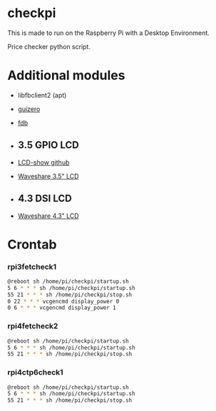 # checkpi
This is made to run on the Raspberry Pi with a Desktop Environment.

Price checker python script.

# Additional modules
- libfbclient2 (apt)
- [guizero](https://pypi.org/project/guizero/)
- [fdb](https://pypi.org/project/fdb/)

- ## 3.5 GPIO LCD
- [LCD-show github](https://github.com/waveshare/LCD-show)
- [Waveshare 3.5" LCD](https://www.waveshare.com/wiki/3.5inch_RPi_LCD_(A))

- ## 4.3 DSI LCD
- [Waveshare 4.3" LCD](https://www.waveshare.com/wiki/4.3inch_DSI_LCD)

# Crontab
### rpi3fetcheck1
```sh
@reboot sh /home/pi/checkpi/startup.sh
5 6 * * * sh /home/pi/checkpi/startup.sh
55 21 * * * sh /home/pi/checkpi/stop.sh
0 22 * * * vcgencmd display_power 0
0 6 * * * vcgencmd display_power 1
```

### rpi4fetcheck2
```sh
@reboot sh /home/pi/checkpi/startup.sh
5 6 * * * sh /home/pi/checkpi/startup.sh
55 21 * * * sh /home/pi/checkpi/stop.sh
```

### rpi4ctp6check1
```sh
@reboot sh /home/pi/checkpi/startup.sh
5 6 * * * sh /home/pi/checkpi/startup.sh
55 21 * * * sh /home/pi/checkpi/stop.sh
```